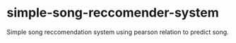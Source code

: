 # simple-song-reccomender-system
Simple song reccomendation system using pearson relation to predict song.
